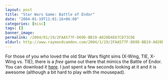 ```yaml
---
layout: post
title: "Star Wars Game: Battle of Endor"
date: "2004-01-19T11:01:16+06:00"
categories: [misc]
tags: []
banner_image: 
permalink: /2004/01/19/2FAA577F-D69D-BB19-A020D4E67CD73CDE
oldurl: http://www.raymondcamden.com/2004/1/19/2FAA577F-D69D-BB19-A020D4E67CD73CDE
---
```


For those of you who loved the old Star Wars flight sims (X-Wing, TIE, X-Wing vs. TIE), there is a <i>free</i> game out there that mimics the Battle of Endor. You can download it <a href="http://www.theforce.net/games/apps/boendor/index.shtml">here</a>. I just spent a few seconds looking at it and it is awesome (although a bit hard to play with the mousepad).